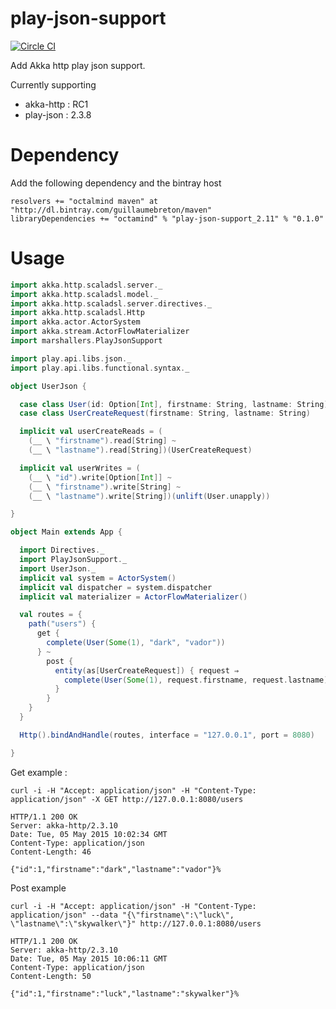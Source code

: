 # play-json-support

[![Circle CI](https://circleci.com/gh/guillaumebreton/play-json-support/tree/master.svg?style=svg)](https://circleci.com/gh/guillaumebreton/play-json-support/tree/master)

Add Akka http play json support.

Currently supporting

- akka-http : RC1
- play-json : 2.3.8


# Dependency

Add the following dependency and the bintray host

~~~
resolvers += "octalmind maven" at "http://dl.bintray.com/guillaumebreton/maven"
libraryDependencies += "octamind" % "play-json-support_2.11" % "0.1.0"

~~~

# Usage

~~~scala
import akka.http.scaladsl.server._
import akka.http.scaladsl.model._
import akka.http.scaladsl.server.directives._
import akka.http.scaladsl.Http
import akka.actor.ActorSystem
import akka.stream.ActorFlowMaterializer
import marshallers.PlayJsonSupport

import play.api.libs.json._
import play.api.libs.functional.syntax._

object UserJson {

  case class User(id: Option[Int], firstname: String, lastname: String)
  case class UserCreateRequest(firstname: String, lastname: String)

  implicit val userCreateReads = (
    (__ \ "firstname").read[String] ~
    (__ \ "lastname").read[String])(UserCreateRequest)

  implicit val userWrites = (
    (__ \ "id").write[Option[Int]] ~
    (__ \ "firstname").write[String] ~
    (__ \ "lastname").write[String])(unlift(User.unapply))

}

object Main extends App {

  import Directives._
  import PlayJsonSupport._
  import UserJson._
  implicit val system = ActorSystem()
  implicit val dispatcher = system.dispatcher
  implicit val materializer = ActorFlowMaterializer()

  val routes = {
    path("users") {
      get {
        complete(User(Some(1), "dark", "vador"))
      } ~
        post {
          entity(as[UserCreateRequest]) { request ⇒
            complete(User(Some(1), request.firstname, request.lastname))
          }
        }
    }
  }

  Http().bindAndHandle(routes, interface = "127.0.0.1", port = 8080)

}
~~~

Get example :

~~~
curl -i -H "Accept: application/json" -H "Content-Type: application/json" -X GET http://127.0.0.1:8080/users

HTTP/1.1 200 OK
Server: akka-http/2.3.10
Date: Tue, 05 May 2015 10:02:34 GMT
Content-Type: application/json
Content-Length: 46

{"id":1,"firstname":"dark","lastname":"vador"}%
~~~

Post example

~~~
curl -i -H "Accept: application/json" -H "Content-Type: application/json" --data "{\"firstname\":\"luck\", \"lastname\":\"skywalker\"}" http://127.0.0.1:8080/users

HTTP/1.1 200 OK
Server: akka-http/2.3.10
Date: Tue, 05 May 2015 10:06:11 GMT
Content-Type: application/json
Content-Length: 50

{"id":1,"firstname":"luck","lastname":"skywalker"}%
~~~
